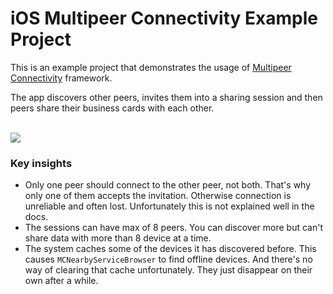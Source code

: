 # iOS Multipeer Connectivity Example Project

This is an example project that demonstrates the usage of [Multipeer Connectivity](https://developer.apple.com/documentation/multipeerconnectivity) framework.

The app discovers other peers, invites them into a sharing session and then peers share their business cards with each other.

<br>

<img src="./readme-assets/multidevice-video.gif">

### Key insights

- Only one peer should connect to the other peer, not both. That's why only one of them accepts the invitation. Otherwise connection is unreliable and often lost. Unfortunately this is not explained well in the docs.
- The sessions can have max of 8 peers. You can discover more but can't share data with more than 8 device at a time.
- The system caches some of the devices it has discovered before. This causes `MCNearbyServiceBrowser` to find offline devices. And there's no way of clearing that cache unfortunately. They just disappear on their own after a while. 

